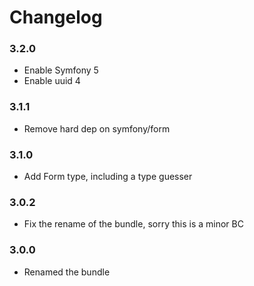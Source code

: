 # Changelog

### 3.2.0

- Enable Symfony 5
- Enable uuid 4

### 3.1.1

- Remove hard dep on symfony/form

### 3.1.0

- Add Form type, including a type guesser

### 3.0.2

- Fix the rename of the bundle, sorry this is a minor BC

### 3.0.0

- Renamed the bundle

